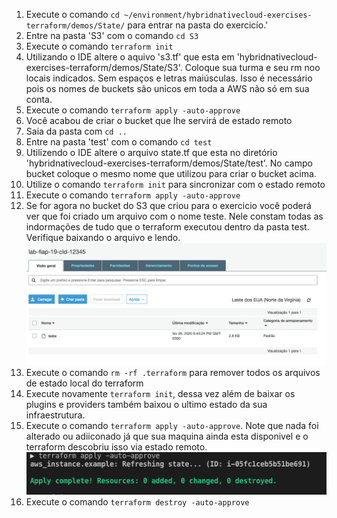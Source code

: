 1. Execute o comando `cd ~/environment/hybridnativecloud-exercises-terraform/demos/State/` para entrar na pasta do exercicío.'
2. Entre na pasta 'S3' com o comando `cd S3`
3. Execute o comando `terraform init`
4. Utilizando o IDE altere o aquivo 's3.tf' que esta em 'hybridnativecloud-exercises-terraform/demos/State/S3'. Coloque sua turma e seu rm noo locais indicados. Sem espaços e letras maiúsculas. Isso é necessário pois os nomes de buckets são unicos em toda a AWS não só em sua conta. 
5. Execute o comando `terraform apply -auto-approve`
6. Você acabou de criar o bucket que lhe servirá de estado remoto
7. Saia da pasta com `cd ..`
8. Entre na pasta 'test' com o comando `cd test`
9.  Utilizendo o IDE altere o arquivo state.tf que esta no diretório 'hybridnativecloud-exercises-terraform/demos/State/test'. No campo bucket coloque o mesmo nome que utilizou para criar o bucket acima.
10. Utilize o comando `terraform init` para sincronizar com o estado remoto
11. Execute o comando `terraform apply -auto-approve`
12. Se for agora no bucket do S3 que criou para o exercicio você poderá ver que foi criado um arquivo com o nome teste. Nele constam todas as indormações de tudo que o terraform executou dentro da pasta test. Verifique baixando o arquivo e lendo.
    ![images/states3.png](images/states3.png)
13. Execute o comando `rm -rf .terraform` para remover todos os arquivos de estado local do terraform
14. Execute novamente `terraform init`, dessa vez além de baixar os plugins e providers também baixou o ultimo estado da sua infraestrutura.
15. Execute o comando `terraform apply -auto-approve`. Note que nada foi alterado ou adiiconado já que sua maquina ainda esta disponivel e o terraform descobriu isso via estado remoto.
    ![apply](images/apply0.png)
16. Execute o comando `terraform destroy -auto-approve`
